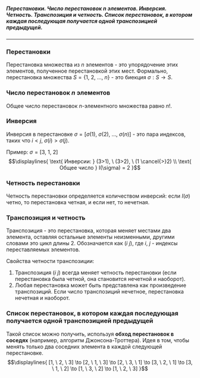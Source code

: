 ##### Перестановки. Число перестановок n элементов. Инверсия. Четность. Транспозиция и четность. Список перестановок, в котором каждая последующая получается одной транспозицией предыдущей.
---
### Перестановки
Перестановка множества из ${\displaystyle n}$ элементов - это упорядочение этих элементов, полученное перестановкой этих мест. Формально, перестановка множества ${\displaystyle S = \{ 1, \ 2, \ \dots, \ n \}}$ - это биекция ${\displaystyle \sigma: S \to S}$.

### Число перестановок ${\displaystyle n}$ элементов
Общее число перестановок ${\displaystyle n}$-элементного множества равно ${\displaystyle n!}$.

### Инверсия
Инверсия в перестановке ${\displaystyle \sigma = [\sigma(1), \ \sigma(2), \ \dots, \ \sigma(n)]}$ - это пара индексов, таких что ${\displaystyle i<j, \ \sigma(i)>\sigma(j)}$.

Пример: ${\displaystyle \sigma = [3, \ 1, \ 2]}$
$$\displaylines{
\text{ Инверсии: } (3>1), \  (3>2), \  (1 \cancel{>}2) \\
\text{ Общее число } I(\sigma) = 2
}$$
### Четность перестановки
Четность перестановки определяется количеством инверсий: если ${\displaystyle I(\sigma)}$ четно, то перестановка четная, и если нет, то нечетная.

### Транспозиция и четность
Транспозиция - это перестановка, которая меняет местами два элемента, оставляя остальные элементы неизменными, другими словами это цикл длины 2. Обозначается как ${\displaystyle (i \ j)}$, где ${\displaystyle i, \ j}$ - индексы переставляемых элементов.

Свойства четности транспозиции:
1. Транспозиция ${\displaystyle (i \ j)}$ всегда меняет четность перестановки (если перестановка была четной, она становится нечетной и наоборот).
2. Любая перестановка может быть представлена как произведение транспозиций. Если число транспозиций нечетное, перестановка нечетная и наоборот.

### Список перестановок, в котором каждая последующая получается одной транспозицией предыдущей
Такой список можно получить, используя **обход перестановок в соседях** (например, алгоритм Джонсона-Троттера). Идея в том, чтобы менять только два соседних элемента в каждой следующей перестановке.
$$\displaylines{
[1, \  2, \  3] \to  [2, \  1, \  3] \to [2, \  3, \  1] \to [3, \  2, \  1] \to [3, \  1, \  2] \to [1, \  3, \  2] \to [1, \  2, \  3]
}$$
